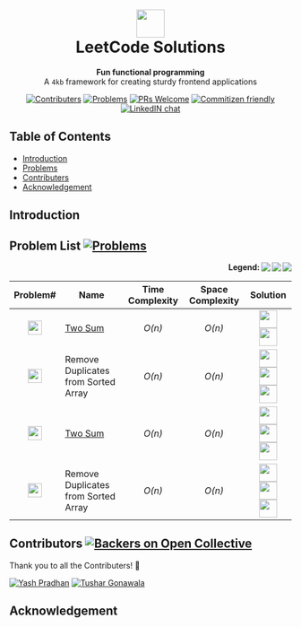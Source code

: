 <h1 align="center"><img src="https://leetcode.com/static/images/LeetCode_logo.png" height="50px"> 
<br>LeetCode Solutions
</h1>
<div align="center">
  <strong>Fun functional programming</strong>
</div>
<div align="center">
  A <code>4kb</code> framework for creating sturdy frontend applications
  
</div>
<div align="center">

[![Contributers](https://img.shields.io/static/v1.svg?label=Contributers&message=%205%20&color=orange)](https://github.com/pradhan1234/leetcode/graphs/contributors)
[![Problems](https://img.shields.io/badge/%23Problems-50-yellow.svg)](https://github.com/pradhan1234/leetcode) 
[![PRs Welcome](https://img.shields.io/badge/PRs-Welcome-green.svg)]() 
[![Commitizen friendly](https://img.shields.io/badge/Commitizen-Friendly-brightgreen.svg)](https://github.com/pradhan1234/leetcode/community)
[![LinkedIN chat](https://img.shields.io/badge/Chat-On_LinkedIN-0077B5.svg)](https://linkedin.com)

</div>




## Table of Contents
<div>
<ul>
<li><a href="#Introduction">Introduction</a></li>
<li><a href="#Problems">Problems</a></li>
<li><a href="#Contributers">Contributers</a></li>
<li><a href="#Acknowledgement">Acknowledgement</a></li>
</ul>
</div>


<div name="Introduction" id="Introduction"></div>

## Introduction 	

<p>


</p>



<div name="Problems" id="Problems"></div>

## Problem List [![Problems](https://img.shields.io/badge/%23Problems-50-yellow.svg)](#Problems)	


<!--

**For inserting the Logos of Programming Languages get the icon names from** : https://simpleicons.org/
<img height="32" width="32" src="https://cdn.jsdelivr.net/npm/simple-icons@latest/icons/[ICON_NAME].svg" />

**Link to the Master is to be provided in the Problem Link.**

**For inserting the Number for LeetCode problem and its difficulty:**
Change the MESSAGE to the LeetCode Probelm Number
Chaneg the Color to{red, orange, green} based on difficulty of that problem {HARD, MEDIUM, EASY}
Height remains Constant
<img src="https://img.shields.io/static/v1.svg?label=&message=0001.&color=green" height="25">

-->




<p align="right" > 
<img align="right" src="https://img.shields.io/static/v1.svg?label=&message=HARD&color=red"> 
<img align="right" src="https://img.shields.io/static/v1.svg?label=&message=MEDIUM&color=orange">
<img align="right" src="https://img.shields.io/static/v1.svg?label=&message=EASY&color=green">
<b> Legend: </b> </p>

<div align="center">

| Problem# | Name | Time Complexity | Space Complexity | Solution |
|:--------:| -------- | :--------: | :--------: |:--------:|
| <img src="https://img.shields.io/static/v1.svg?label=&message=0001.&color=green" height="25">      | [Two Sum](0001.%20Two%20Sum)    | *O(n)*     | *O(n)*     | <img height="32" width="32" src="https://cdn.jsdelivr.net/npm/simple-icons@latest/icons/java.svg" /> <img height="32" width="32" src="https://cdn.jsdelivr.net/npm/simple-icons@latest/icons/python.svg" /> |
| <img src="https://img.shields.io/static/v1.svg?label=&message=0021.&color=red" height="25">     | Remove Duplicates from Sorted Array     | *O(n)*     | *O(n)*     | <img height="32" width="32" src="https://cdn.jsdelivr.net/npm/simple-icons@latest/icons/java.svg" /> <img height="32" width="32" src="https://cdn.jsdelivr.net/npm/simple-icons@latest/icons/python.svg" /> <img height="32" width="32" src="https://cdn.jsdelivr.net/npm/simple-icons@latest/icons/cplusplus.svg" />|
| <img src="https://img.shields.io/static/v1.svg?label=&message=0023.&color=orange" height="25">      | [Two Sum](https://github.com/pradhan1234/leetcode/tree/master/0001.%20Two%20Sum)     | *O(n)*     | *O(n)*     | <img height="32" width="32" src="https://cdn.jsdelivr.net/npm/simple-icons@latest/icons/java.svg" /> <img height="32" width="32" src="https://cdn.jsdelivr.net/npm/simple-icons@latest/icons/python.svg" /> <img height="32" width="32" src="https://cdn.jsdelivr.net/npm/simple-icons@latest/icons/cplusplus.svg" /> |
| <img src="https://img.shields.io/static/v1.svg?label=&message=0026.&color=orange" height="25">     | Remove Duplicates from Sorted Array     | *O(n)*     | *O(n)*     | <img height="32" width="32" src="https://cdn.jsdelivr.net/npm/simple-icons@latest/icons/java.svg" /> <img height="32" width="32" src="https://cdn.jsdelivr.net/npm/simple-icons@latest/icons/python.svg" /> <img height="32" width="32" src="https://cdn.jsdelivr.net/npm/simple-icons@latest/icons/cplusplus.svg" />|


</div>

<!--
Complexities:
     *O(n)*
     *&theta;(n)* 
     *&Omega;(n)*
     
Alternative way for rows:
    | ![Contributers](https://img.shields.io/static/v1.svg?label=&message=0026.&color=red)     | Remove Duplicates from Sorted Array      | *&theta;(n)*     | *&theta;(n)*     | <img src="https://img.shields.io/static/v1.svg?label=&message=JAVA&color=007396&logo=java"> <img src="https://img.shields.io/static/v1.svg?label=&message=Python&color=yellow&logo=python"> |
    
    | 0001.     | Two Sum     | *O(n)*     | *O(n)*     | ![Contributers](https://img.shields.io/static/v1.svg?label=&message=EASY&color=green)     |
    | 0001.     | Two Sum     | *&theta;(n)*     | *&theta;(n)*     | ![Contributers](https://img.shields.io/static/v1.svg?label=&message=MEDIUM&color=orange)     |
    | 0026.     | Remove Duplicates from Sorted Array     | *&Omega;(n)*     | *&Omega;(n)*     | ![Contributers](https://img.shields.io/static/v1.svg?label=&message=HARD&color=red)     |


-->

<div name="Contributers" id="Contributers"></div>

## Contributors [![Backers on Open Collective](https://img.shields.io/static/v1.svg?label=Contributers&message=&nbsp;5&nbsp;&color=orange)](#Contributers)

Thank you to all the Contributers! 🙏 


[![Yash Pradhan](https://avatars1.githubusercontent.com/u/10259704?s=100&v=4)](https://github.com/pradhan1234)
[![Tushar Gonawala](https://avatars2.githubusercontent.com/u/14814417?s=100&v=4)](https://github.com/tushar8049)





<div name="Acknowledgement" id="Acknowledgement"></div>

## Acknowledgement 	

<p>


</p>

